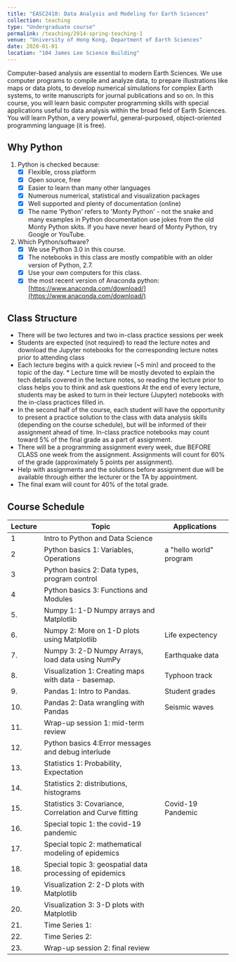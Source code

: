 ```yaml
---
title: "EASC2410: Data Analysis and Modeling for Earth Sciences"
collection: teaching
type: "Undergraduate course"
permalink: /teaching/2014-spring-teaching-1
venue: "University of Hong Kong, Department of Earth Sciences"
date: 2020-01-01
location: "104 James Lee Science Building"
---
```


Computer-based analysis are essential to modern Earth Sciences. We use computer programs to compile and analyze data, to prepare illustrations like maps or data plots, to develop numerical simulations for complex Earth systems, to write manuscripts for journal publications and so on. In this course, you will learn basic computer programming skills with special applications useful to data analysis within the broad field of Earth Sciences. You will learn Python, a very powerful, general-purposed, object-oriented programming language (it is free).

## Why Python

1. Python is checked because:
	* [x] Flexible, cross platform
	* [x] Open source, free
	* [x] Easier to learn than many other languages
	* [x] Numerous numerical, statistical and visualization packages
	* [x] Well supported and plenty of documentation (online)
	* [x] The name ‘Python' refers to 'Monty Python' - not the snake and many examples in Python documentation use jokes from the old Monty Python skits. If you have never heard of Monty Python, try Google or YouTube.

2. Which Python/software?
   * [x] We use Python 3.0 in this course. 
   * [x] The notebooks in this class are mostly compatible with an older version of Python, 2.7.
   * [x] Use your own computers for this class.
   * [x] the most recent version of Anaconda python: [https://www.anaconda.com/download/](https://www.anaconda.com/download/)

## Class Structure

- There will be two lectures and two in-class practice sessions per week
- Students are expected (not required) to read the lecture notes and download the Jupyter
notebooks for the corresponding lecture notes prior to attending class
- Each lecture begins with a quick review (~5 min) and proceed to the topic of the day. * Lecture time will be mostly devoted to explain the tech details covered in the lecture notes, so reading the lecture prior to class helps you to think and ask questions At the end of every lecture, students may be asked to turn in their lecture (Jupyter) notebooks with the in-class practices filled in.
- In the second half of the course, each student will have the opportunity to present a practice solution to the class with data analysis skills (depending on the course schedule), but will be informed of their assignment ahead of time. In-class
practice notebooks may count toward 5% of the final grade as a part of assignment.
- There will be a programming assignment every week, due BEFORE CLASS one week from
the assignment. Assignments will count for 60% of the grade (approximately 5 points per
assignment).
- Help with assignments and the solutions before assignment due will be available through
either the lecturer or the TA by appointment.
- The final exam will count for 40% of the total grade.


## Course Schedule

Lecture   | Topic                                   | Applications
------ | ----------------------------------------| -------------             
1      | Intro to Python and Data Science        |
2      | Python basics 1: Variables, Operations  | a "hello world" program
3      | Python basics 2: Data types, program control |
4      | Python basics 3: Functions and Modules  |
5.     | Numpy 1: 1-D Numpy arrays and Matplotlib |
6.     | Numpy 2: More on 1-D plots using Matplotlib      | Life expectency
7.     | Numpy 3: 2-D Numpy Arrays, load data using NumPy | Earthquake data
8.     | Visualization 1: Creating maps with data - basemap.      | Typhoon track
9.     | Pandas 1: Intro to Pandas. | Student grades
10.    | Pandas 2: Data wrangling with Pandas | Seismic waves
11.    | Wrap-up session 1: mid-term review|
12.    | Python basics 4:Error messages and debug interlude |
13.    | Statistics 1: Probability, Expectation | 
14.    | Statistics 2: distributions, histograms | 
15.    | Statistics 3: Covariance, Correlation and Curve fitting | Covid-19 Pandemic
16.    | Special topic 1: the covid-19 pandemic |
17.    | Special topic 2: mathematical modeling of epidemics |
18.    | Special topic 3: geospatial data processing of epidemics |
19.    | Visualization 2: 2-D plots with Matplotlib |
20.    | Visualization 3: 3-D plots with Matplotlib |
21.    | Time Series 1: |
22.    | Time Series 2: |
23.    | Wrap-up session 2: final review|
